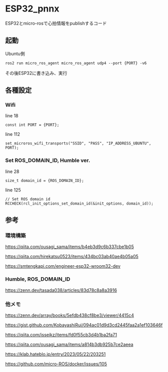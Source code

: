 # ESP32_pnnx
ESP32とmicro-rosで心拍情報をpublishするコード

## 起動
Ubuntu側
```
ros2 run micro_ros_agent micro_ros_agent udp4 --port {PORT} -v6
```
その後ESP32に書き込み、実行

## 各種設定
### Wifi
line 18
```
const int PORT = {PORT};
```
line 112
```
set_microros_wifi_transports("SSID", "PASS", "IP_ADDRESS_UBUNTU", PORT);
```

### Set ROS_DOMAIN_ID, Humble ver.
line 28
```
size_t domain_id = {ROS_DOMAIN_ID};
```
line 125
```
// Set ROS domain id
RCCHECK(rcl_init_options_set_domain_id(&init_options, domain_id));
```

## 参考
### 環境構築
https://qiita.com/ousagi_sama/items/b4eb3d9c6b337cbe1b05

https://qiita.com/hirekatsu0523/items/434bc03ab40ae4b05a05

https://smtengkapi.com/engineer-esp32-wroom32-dev

### Humble, ROS_DOMAIN_ID
https://zenn.dev/tasada038/articles/83d78c8a8a3916

### 他メモ
https://zenn.dev/array/books/5efdb438cf8be3/viewer/4415c4

https://gist.github.com/KobayashiRui/094ac01d9d3cd2445faa2a1ef103646f

https://qiita.com/isseikz/items/fd0f55cb3d4b1ba2fa71

https://qiita.com/ousagi_sama/items/a814b3db925b7ce2aeea

https://klab.hateblo.jp/entry/2023/05/22/203251

https://github.com/micro-ROS/docker/issues/105
